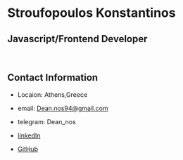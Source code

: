 # Stroufopoulos Konstantinos

## Javascript/Frontend Developer

<br>

## Contact Information

- Locaion: Athens,Greece

- email: Dean.nos94@gmail.com

- telegram: Dean_nos

- [linkedIn](https://www.linkedin.com/in/konstantinos-stroufopoulos-332b9a231/)

- [GitHub](https://github.com/dean-nos)
